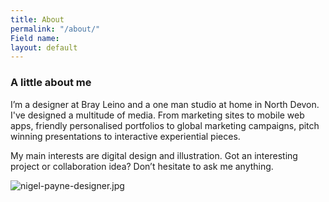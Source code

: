 ```yaml
---
title: About
permalink: "/about/"
Field name: 
layout: default
---
```


### A little about me

I’m a designer at Bray Leino and a one man studio at home in North Devon. I've designed a multitude of media. From marketing sites to mobile web apps, friendly personalised portfolios to global marketing campaigns, pitch winning presentations to interactive experiential pieces.

My main interests are digital design and illustration. Got an interesting project or collaboration idea? Don’t hesitate to ask me anything.

![nigel-payne-designer.jpg](/uploads/nigel-payne-designer.jpg)
